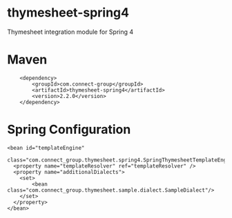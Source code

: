 thymesheet-spring4
==================

Thymesheet integration module for Spring 4

# Maven

		<dependency>
			<groupId>com.connect-group</groupId>
			<artifactId>thymesheet-spring4</artifactId>
			<version>2.2.0</version>
		</dependency>

# Spring Configuration

    <bean id="templateEngine"
          class="com.connect_group.thymesheet.spring4.SpringThymesheetTemplateEngine">
      <property name="templateResolver" ref="templateResolver" />
      <property name="additionalDialects">
        <set>
            <bean class="com.connect_group.thymesheet.sample.dialect.SampleDialect"/>
        </set>
      </property>
    </bean>
